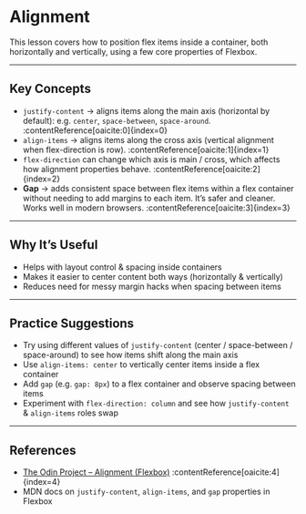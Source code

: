 # Alignment

This lesson covers how to position flex items inside a container, both horizontally and vertically, using a few core properties of Flexbox.

---

## Key Concepts

- `justify-content` → aligns items along the main axis (horizontal by default): e.g. `center`, `space-between`, `space-around`. :contentReference[oaicite:0]{index=0}  
- `align-items` → aligns items along the cross axis (vertical alignment when flex-direction is row). :contentReference[oaicite:1]{index=1}  
- `flex-direction` can change which axis is main / cross, which affects how alignment properties behave. :contentReference[oaicite:2]{index=2}  
- **Gap** → adds consistent space between flex items within a flex container without needing to add margins to each item. It’s safer and cleaner. Works well in modern browsers. :contentReference[oaicite:3]{index=3}  

---

## Why It’s Useful

- Helps with layout control & spacing inside containers  
- Makes it easier to center content both ways (horizontally & vertically)  
- Reduces need for messy margin hacks when spacing between items  

---

## Practice Suggestions

- Try using different values of `justify-content` (center / space-between / space-around) to see how items shift along the main axis  
- Use `align-items: center` to vertically center items inside a flex container  
- Add `gap` (e.g. `gap: 8px`) to a flex container and observe spacing between items  
- Experiment with `flex-direction: column` and see how `justify-content` & `align-items` roles swap  

---

## References

- [The Odin Project – Alignment (Flexbox)](https://www.theodinproject.com/lessons/foundations-alignment) :contentReference[oaicite:4]{index=4}  
- MDN docs on `justify-content`, `align-items`, and `gap` properties in Flexbox  

